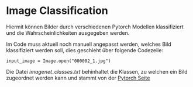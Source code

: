 # Image Classification

Hiermit können Bilder durch verschiedenen Pytorch Modellen klassifiziert und die Wahrscheinlichkeiten ausgegeben werden.

Im Code muss aktuell noch manuell angepasst werden, welches Bild klassifiziert werden soll, dies geschieht über folgende Codezeile:
```
input_image = Image.open("000002_1.jpg")
```

Die Datei *imagenet_classes.txt* behinhaltet die Klassen, zu welchen ein Bild zugeordnet werden kann und stammt von der [Pytorch Seite](https://raw.githubusercontent.com/pytorch/hub/master/imagenet_classes.txt)